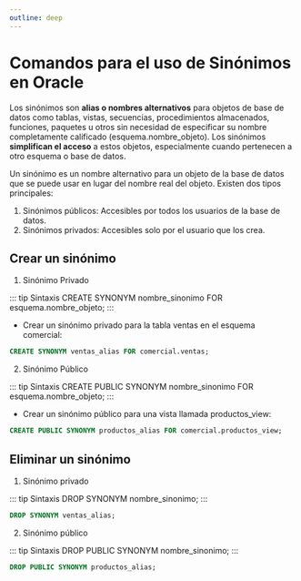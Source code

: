 ```yaml
---
outline: deep
---
```


# Comandos para el uso de Sinónimos en Oracle

Los sinónimos son **alias o nombres alternativos** para objetos de base de datos como tablas, vistas, secuencias, procedimientos almacenados, funciones, paquetes u otros sin necesidad de especificar su nombre completamente calificado (esquema.nombre_objeto). Los sinónimos **simplifican el acceso** a estos objetos, especialmente cuando pertenecen a otro esquema o base de datos.

Un sinónimo es un nombre alternativo para un objeto de la base de datos que se puede usar en lugar del nombre real del objeto. Existen dos tipos principales:

1. Sinónimos públicos: Accesibles por todos los usuarios de la base de datos.
2. Sinónimos privados: Accesibles solo por el usuario que los crea.

## Crear un sinónimo

1. Sinónimo Privado

::: tip Sintaxis
CREATE SYNONYM nombre_sinonimo FOR esquema.nombre_objeto;
:::

- Crear un sinónimo privado para la tabla ventas en el esquema comercial:
```sql
CREATE SYNONYM ventas_alias FOR comercial.ventas;
```


2. Sinónimo Público

::: tip Sintaxis
CREATE PUBLIC SYNONYM nombre_sinonimo FOR esquema.nombre_objeto;
:::

- Crear un sinónimo público para una vista llamada productos_view:
```sql
CREATE PUBLIC SYNONYM productos_alias FOR comercial.productos_view;
```


## Eliminar un sinónimo

1. Sinónimo privado

::: tip Sintaxis
DROP SYNONYM nombre_sinonimo;
:::

```sql
DROP SYNONYM ventas_alias;
```

2. Sinónimo público

::: tip Sintaxis
DROP PUBLIC SYNONYM nombre_sinonimo;
:::

```sql
DROP PUBLIC SYNONYM productos_alias;
```